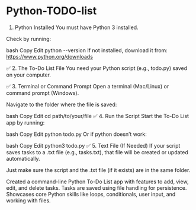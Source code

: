 # Python-TODO-list
1. Python Installed
You must have Python 3 installed.

Check by running:

bash
Copy
Edit
python --version
If not installed, download it from: https://www.python.org/downloads

✅ 2. The To-Do List File
You need your Python script (e.g., todo.py) saved on your computer.

✅ 3. Terminal or Command Prompt
Open a terminal (Mac/Linux) or command prompt (Windows).

Navigate to the folder where the file is saved:

bash
Copy
Edit
cd path/to/your/file
✅ 4. Run the Script
Start the To-Do List app by running:

bash
Copy
Edit
python todo.py
Or if python doesn’t work:

bash
Copy
Edit
python3 todo.py
✅ 5. Text File (If Needed)
If your script saves tasks to a .txt file (e.g., tasks.txt), that file will be created or updated automatically.

Just make sure the script and the .txt file (if it exists) are in the same folder.

Created a command-line Python To-Do List app with features to add, view, edit, and delete tasks. Tasks are saved using file handling for persistence. Showcases core Python skills like loops, conditionals, user input, and working with files.
